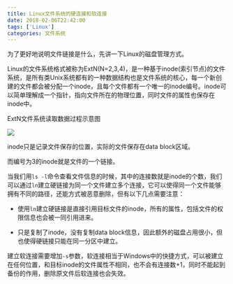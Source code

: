 ```yaml
---
title: Linux文件系统的硬连接和软连接
date: 2018-02-06T22:42:00
tags: ['Linux']
categories: 文件系统
---
```


为了更好地说明文件链接是什么，先讲一下Linux的磁盘管理方式。

Linux的文件系统格式被称为ExtN(N=2,3,4)，是一种基于inode(索引节点)的文件系统，是所有类Unix系统都有的一种数据结构也是文件系统的核心，每一个新创建的文件都会被分配一个inode，且每个文件都有一个唯一的inode编号。inode可以简单理解成一个指针，指向文件所在的物理位置，同时文件的属性也保存在inode中。


ExtN文件系统读取数据过程示意图


![](http://p1f1jwe7c.bkt.clouddn.com/18-2-6/7849364.jpg)

inode只是记录文件保存的位置，实际的文件保存在data block区域。

而编号为3的inode就是文件的一个链接。

当我们用`ls -l`命令查看文件信息的时候，其中的连接数就是inode的个数，我们可以通过`ln`建立硬链接为同一个文件建立多个连接，它可以使得同一个文件能够拥有不同的路径，还能方式被恶意删除，但有以下几点需要注意：



- 使用`ln`建立硬链接是直接引用目标文件的inode，所有的属性，包括文件的权限信息也会被一同引用进来。

- 只是复制了inode，没有复制data block信息，因此额外的磁盘占用很小，但也使得硬链接只能在同一分区中建立。



建立软连接需要增加`-s`参数，软连接相当于Windows中的快捷方式，可以被建立在任何位置，和目标inode的文件属性不相同，也不会有连接数+1，同时不能起到备份的作用，删除原文件后软连接也会失效。
    